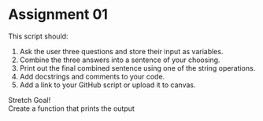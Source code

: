 # Assignment 01

This script should:
1. Ask the user three questions and store their input as variables.
2. Combine the three answers into a sentence of your choosing.
3. Print out the final combined sentence using one of the string operations.
4. Add docstrings and comments to your code.
5. Add a link to your GitHub script or upload it to canvas.

Stretch Goal!  
Create a function that prints the output

